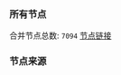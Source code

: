 ### 所有节点
合并节点总数: `7094`
[节点链接](https://github.com/rzhy1/123/raw/master/sub/sub_merge_base64.txt)

### 节点来源
